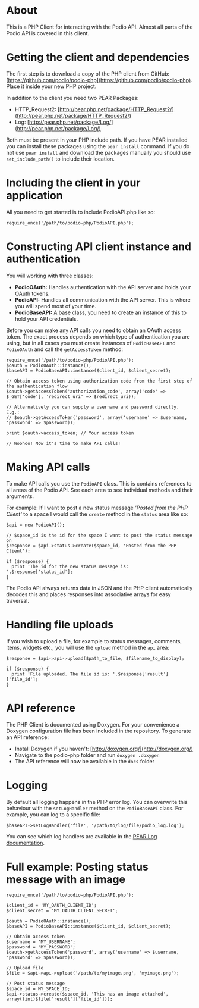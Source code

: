 # About
This is a PHP Client for interacting with the Podio API. Almost all parts of the Podio API is covered in this client.

# Getting the client and dependencies
The first step is to download a copy of the PHP client from GitHub: [https://github.com/podio/podio-php](https://github.com/podio/podio-php). Place it inside your new PHP project.

In addition to the client you need two PEAR Packages:

* HTTP\_Request2: [http://pear.php.net/package/HTTP_Request2/](http://pear.php.net/package/HTTP_Request2/)
* Log: [http://pear.php.net/package/Log/](http://pear.php.net/package/Log/)

Both must be present in your PHP include path. If you have PEAR installed you can install these packages using the `pear install` command. If you do not use `pear install` and download the packages manually you should use `set_include_path()` to include their location.

# Including the client in your application
All you need to get started is to include PodioAPI.php like so:

    require_once('/path/to/podio-php/PodioAPI.php');

# Constructing API client instance and authentication
You will working with three classes:

* **PodioOAuth:** Handles authentication with the API server and holds your OAuth tokens.
* **PodioAPI:** Handles all communication with the API server. This is where you will spend most of your time.
* **PodioBaseAPI:** A base class, you need to create an instance of this to hold your API credentials.

Before you can make any API calls you need to obtain an OAuth access token. The exact process depends on which type of authentication you are using, but in all cases you must create instances of `PodioBaseAPI` and `PodioOAuth` and call the `getAccessToken` method:

    require_once('/path/to/podio-php/PodioAPI.php');
    $oauth = PodioOAuth::instance();
    $baseAPI = PodioBaseAPI::instance($client_id, $client_secret);
    
    // Obtain access token using authorization code from the first step of the authentication flow
    $oauth->getAccessToken('authorization_code', array('code' => $_GET['code'], 'redirect_uri' => $redirect_uri));
    
    // Alternatively you can supply a username and password directly. E.g.:
    // $oauth->getAccessToken('password', array('username' => $username, 'password' => $password));
    
    print $oauth->access_token; // Your access token
    
    // Woohoo! Now it's time to make API calls!

# Making API calls
To make API calls you use the `PodioAPI` class. This is contains references to all areas of the Podio API. See each area to see individual methods and their arguments.

For example: If I want to post a new status message _'Posted from the PHP Client'_ to a space I would call the `create` method in the `status` area like so:

    $api = new PodioAPI();
    
    // $space_id is the id for the space I want to post the status message on
    $response = $api->status->create($space_id, 'Posted from the PHP Client');
    
    if ($response) {
      print 'The id for the new status message is: '.$response['status_id'];
    }

The Podio API always returns data in JSON and the PHP client automatically decodes this and places responses into associative arrays for easy traversal.

# Handling file uploads
If you wish to upload a file, for example to status messages, comments, items, widgets etc., you will use the `upload` method in the `api` area:

    $response = $api->api->upload($path_to_file, $filename_to_display);
    
    if ($response) {
      print 'File uploaded. The file id is: '.$response['result']['file_id'];
    }

# API reference
The PHP Client is documented using Doxygen. For your convenience a Doxygen configuration file has been included in the repository. To generate an API reference:

* Install Doxygen if you haven't: [http://doxygen.org/](http://doxygen.org/)
* Navigate to the podio-php folder and run `doxygen .doxygen`
* The API reference will now be available in the `docs` folder

# Logging
By default all logging happens in the PHP error log. You can overwrite this behaviour with the `setLogHandler` method on the `PodioBaseAPI` class. For example, you can log to a specific file:

    $baseAPI->setLogHandler('file', '/path/to/log/file/podio_log.log');

You can see which log handlers are available in the [PEAR Log documentation](http://www.indelible.org/php/Log/guide.html).

# Full example: Posting status message with an image
    require_once('/path/to/podio-php/PodioAPI.php');
    
    $client_id = 'MY_OAUTH_CLIENT_ID';
    $client_secret = 'MY_OAUTH_CLIENT_SECRET';

    $oauth = PodioOAuth::instance();
    $baseAPI = PodioBaseAPI::instance($client_id, $client_secret);
    
    // Obtain access token
    $username = 'MY_USERNAME';
    $password = 'MY_PASSWORD';
    $oauth->getAccessToken('password', array('username' => $username, 'password' => $password));
    
    // Upload file
    $file = $api->api->upload('/path/to/myimage.png', 'myimage.png');
    
    // Post status message
    $space_id = MY_SPACE_ID;
    $api->status->create($space_id, 'This has an image attached', array((int)$file['result']['file_id']));

